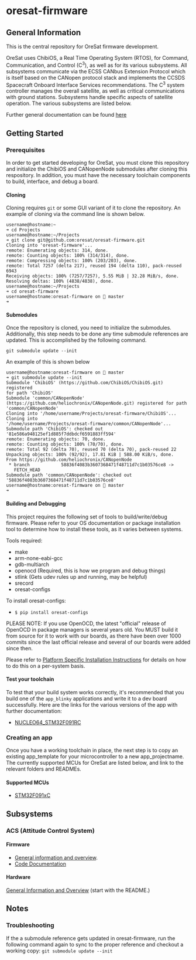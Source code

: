 # oresat-firmware
## General Information
This is the central repository for OreSat firmware development.

OreSat uses ChibiOS, a Real Time Operating System (RTOS), for Command, Communication, and Control (C<sup>3</sup>), as well as for its various subsystems. All subsystems communicate via the ECSS CANbus Extension Protocol which is itself based on the CANopen protocol stack and implements the CCSDS Spacecraft Onboard Interface Services recommendations. The C<sup>3</sup> system controller manages the overall satellite, as well as critical communications with ground stations. Subsystems handle specific aspects of satellite operation. The various subsystems are listed below.

Further general documentation can be found [here](doc)

## Getting Started
### Prerequisites
In order to get started developing for OreSat, you must clone this repository and initialize the ChibiOS and CANopenNode submodules after cloning this respository. In addition, you must have the necessary toolchain components to build, interface, and debug a board.

#### Cloning
Cloning requires `git` or some GUI variant of it to clone the
repository. An example of cloning via the command line is shown below.

```
username@hostname:~
➜ cd Projects
username@hostname:~/Projects
➜ git clone git@github.com:oresat/oresat-firmware.git
Cloning into 'oresat-firmware'...
remote: Enumerating objects: 314, done.
remote: Counting objects: 100% (314/314), done.
remote: Compressing objects: 100% (203/203), done.
remote: Total 7257 (delta 217), reused 194 (delta 110), pack-reused 6943
Receiving objects: 100% (7257/7257), 5.55 MiB | 32.28 MiB/s, done.
Resolving deltas: 100% (4838/4838), done.
username@hostname:~/Projects
➜ cd oresat-firmware
username@hostname:oresat-firmware on  master
➜
```

#### Submodules
Once the repository is cloned, you need to initialize the submodules.
Additionally, this step needs to be done any time submodule references
are updated. This is accomplished by the following command.

```
git submodule update --init
```

An example of this is shown below

```
username@hostname:oresat-firmware on  master
➜ git submodule update --init
Submodule 'ChibiOS' (https://github.com/ChibiOS/ChibiOS.git) registered
for path 'ChibiOS'
Submodule 'common/CANopenNode'
(https://github.com/heliochronix/CANopenNode.git) registered for path
'common/CANopenNode'
Cloning into '/home/username/Projects/oresat-firmware/ChibiOS'...
Cloning into
'/home/username/Projects/oresat-firmware/common/CANopenNode'...
Submodule path 'ChibiOS': checked out
'81e586a948125ef1d885f7ddbdcf6591883ff594'
remote: Enumerating objects: 70, done.
remote: Counting objects: 100% (70/70), done.
remote: Total 92 (delta 70), reused 70 (delta 70), pack-reused 22
Unpacking objects: 100% (92/92), 17.81 KiB | 588.00 KiB/s, done.
From https://github.com/heliochronix/CANopenNode
 * branch            58836f4083b3607368471f48711d7c1b03576ce8 ->
   FETCH_HEAD
Submodule path 'common/CANopenNode': checked out
'58836f4083b3607368471f48711d7c1b03576ce8'
username@hostname:oresat-firmware on  master
➜
```

#### Building and Debugging
This project requires the following set of tools to build/write/debug firmware.
Please refer to your OS documentation or package installation tool to determine
how to install these tools, as it varies between systems.

Tools required:
* make
* arm-none-eabi-gcc
* gdb-multiarch
* openocd             (Required, this is how we program and debug things)
* stlink              (Gets udev rules up and running, may be helpful)
* srecord
* oresat-configs

To install oresat-configs:
* `$ pip install oresat-configs`

PLEASE NOTE: If you use OpenOCD, the latest "official" release of OpenOCD in
package managers is several years old. You MUST build it from source for it
to work with our boards, as there have been over 1000 commits since the
last official release and several of our boards were added since then.

Please refer to [Platform Specific Installation Instructions](doc/toolchain.md)
for details on how to do this on a per-system basis.

#### Test your toolchain
To test that your build system works correctly, it's recommended that you build one of the `app_blinky` applications and write it to a dev board successfully. Here are the links for the various versions of the app with further documentation:
* [NUCLEO64_STM32F091RC](src/f0/app_blinky)

### Creating an app
Once you have a working toolchain in place, the next step is to copy an existing
app_template for your microcontroller to a new app_projectname. The currently
supported MCUs for OreSat are listed below, and link to the relevant folders and READMEs.

#### Supported MCUs
* [STM32F091xC](src/f0)

## Subsystems
### ACS (Attitude Control System)
#### Firmware
* [General information and overview](https://github.com/oresat/oresat-firmware/wiki/ACS-Firmware).
* [Code Documentation](http://oresat.org/ACS-Capstone-2018/firmware-doc/files.html)

#### Hardware
[General Information and Overview](https://github.com/oresat/oresat-acs-board) (start with the README.)

## Notes
### Troubleshooting
If the a submodule reference gets updated in oresat-firmware, run the following command again to sync to the proper reference and checkout a working copy:
```git submodule update --init```
